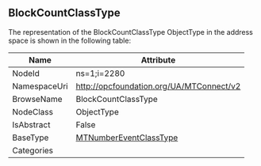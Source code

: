 <!-- objecttype -->
## BlockCountClassType
  
<!-- end of text -->
The representation of the BlockCountClassType ObjectType in the address space is shown in the following table:  

|Name|Attribute|
|---|---|
|NodeId|ns=1;i=2280|
|NamespaceUri|http://opcfoundation.org/UA/MTConnect/v2|
|BrowseName|BlockCountClassType|
|NodeClass|ObjectType|
|IsAbstract|False|
|BaseType|[MTNumberEventClassType](../../ObjectTypes/MTNumberEventClassType/readme.md)|
|Categories||

